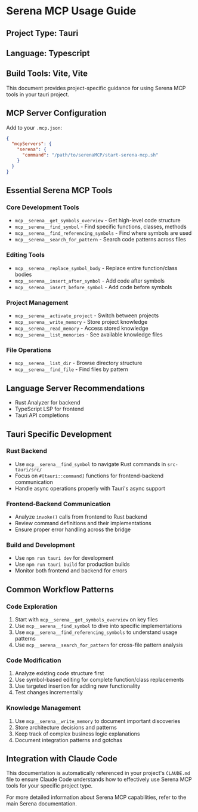 # Serena MCP Usage Guide

## Project Type: Tauri
## Language: Typescript
## Build Tools: Vite, Vite

This document provides project-specific guidance for using Serena MCP tools in your tauri project.

## MCP Server Configuration

Add to your `.mcp.json`:

```json
{
  "mcpServers": {
    "serena": {
      "command": "/path/to/serenaMCP/start-serena-mcp.sh"
    }
  }
}
```

## Essential Serena MCP Tools

### Core Development Tools
- `mcp__serena__get_symbols_overview` - Get high-level code structure
- `mcp__serena__find_symbol` - Find specific functions, classes, methods
- `mcp__serena__find_referencing_symbols` - Find where symbols are used
- `mcp__serena__search_for_pattern` - Search code patterns across files

### Editing Tools
- `mcp__serena__replace_symbol_body` - Replace entire function/class bodies
- `mcp__serena__insert_after_symbol` - Add code after symbols
- `mcp__serena__insert_before_symbol` - Add code before symbols

### Project Management
- `mcp__serena__activate_project` - Switch between projects
- `mcp__serena__write_memory` - Store project knowledge
- `mcp__serena__read_memory` - Access stored knowledge
- `mcp__serena__list_memories` - See available knowledge files

### File Operations
- `mcp__serena__list_dir` - Browse directory structure
- `mcp__serena__find_file` - Find files by pattern

## Language Server Recommendations

- Rust Analyzer for backend
- TypeScript LSP for frontend
- Tauri API completions


## Tauri Specific Development

### Rust Backend
- Use `mcp__serena__find_symbol` to navigate Rust commands in `src-tauri/src/`
- Focus on `#[tauri::command]` functions for frontend-backend communication
- Handle async operations properly with Tauri's async support

### Frontend-Backend Communication
- Analyze `invoke()` calls from frontend to Rust backend
- Review command definitions and their implementations
- Ensure proper error handling across the bridge

### Build and Development
- Use `npm run tauri dev` for development
- Use `npm run tauri build` for production builds
- Monitor both frontend and backend for errors


## Common Workflow Patterns

### Code Exploration
1. Start with `mcp__serena__get_symbols_overview` on key files
2. Use `mcp__serena__find_symbol` to dive into specific implementations
3. Use `mcp__serena__find_referencing_symbols` to understand usage patterns
4. Use `mcp__serena__search_for_pattern` for cross-file pattern analysis

### Code Modification
1. Analyze existing code structure first
2. Use symbol-based editing for complete function/class replacements
3. Use targeted insertion for adding new functionality
4. Test changes incrementally

### Knowledge Management
1. Use `mcp__serena__write_memory` to document important discoveries
2. Store architecture decisions and patterns
3. Keep track of complex business logic explanations
4. Document integration patterns and gotchas

## Integration with Claude Code

This documentation is automatically referenced in your project's `CLAUDE.md` file to ensure Claude Code understands how to effectively use Serena MCP tools for your specific project type.

For more detailed information about Serena MCP capabilities, refer to the main Serena documentation.
